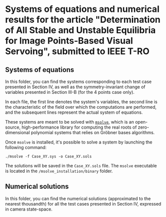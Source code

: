 # Systems of equations and numerical results for the article "Determination of All Stable and Unstable Equilibria for Image Points-Based Visual Servoing", submitted to IEEE T-RO

## Systems of equations

In this folder, you can find the systems corresponding to each test case presented in Section IV, as well as the symmetry-invariant change of variables presented in Section III-B (for the 4 points case only).

In each file, the first line denotes the system's variables, the second line is the characteristic of the field over which the computations are performed, and the subsequent lines represent the actual system of equations.

These systems are meant to be solved with [`msolve`](https://msolve.lip6.fr/), which is an open-source, high-performance library for computing the real roots of zero-dimensional polynomial systems that relies on Gröbner bases algorithms.

Once `msolve` is installed, it's possible to solve a system by launching the following command:
```console
./msolve -f Case_XY.sys -o Case_XY.sols
```
The solutions will be saved in the `Case_XY.sols` file. The `msolve` executable is located in the `/msolve_installation/binary` folder.

## Numerical solutions

In this folder, you can find the numerical solutions (approximated to the nearest thousandth) for all the test cases presented in Section IV, expressed in camera state-space.
